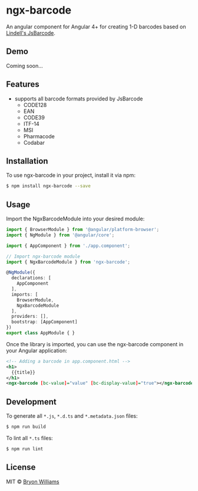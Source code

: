 # ngx-barcode

An angular component for Angular 4+ for creating 1-D barcodes based on [Lindell's JsBarcode](https://github.com/lindell/JsBarcode).

## Demo 
Coming soon...

## Features
- supports all barcode formats provided by JsBarcode
  - CODE128
  - EAN
  - CODE39
  - ITF-14
  - MSI
  - Pharmacode
  - Codabar

## Installation

To use ngx-barcode in your project, install it via npm:

```bash
$ npm install ngx-barcode --save
```

## Usage

Import the NgxBarcodeModule into your desired module:

```typescript
import { BrowserModule } from '@angular/platform-browser';
import { NgModule } from '@angular/core';

import { AppComponent } from './app.component';

// Import ngx-barcode module
import { NgxBarcodeModule } from 'ngx-barcode';

@NgModule({
  declarations: [
    AppComponent
  ],
  imports: [
    BrowserModule,
    NgxBarcodeModule
  ],
  providers: [],
  bootstrap: [AppComponent]
})
export class AppModule { }
```

Once the library is imported, you can use the ngx-barcode component in your Angular application:

```xml
<!-- Adding a barcode in app.component.html -->
<h1>
  {{title}}
</h1>
<ngx-barcode [bc-value]="value" [bc-display-value]="true"></ngx-barcode>
```

## Development

To generate all `*.js`, `*.d.ts` and `*.metadata.json` files:

```bash
$ npm run build
```

To lint all `*.ts` files:

```bash
$ npm run lint
```

## License

MIT © [Bryon Williams](mailto:bryon.williams@live.com)
